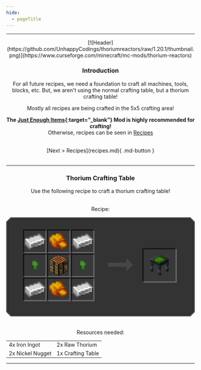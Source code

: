 ```yaml
---
hide:
  - pageTitle
---
```


<center>
<hr>
[![Header](https://github.com/UnhappyCodings/thoriumreactors/raw/1.20.1/thumbnail.png)](https://www.curseforge.com/minecraft/mc-mods/thorium-reactors)

### Introduction

For all future recipes, we need a foundation to craft all machines, tools, blocks, etc.
But, we aren't using the normal crafting table, but a thorium crafting table!

Mostly all recipes are being crafted in the 5x5 crafting area!

**The [Just Enough Items](https://www.curseforge.com/minecraft/mc-mods/jei){:target=”_blank”}   Mod is highly recommended for crafting!** <br>
Otherwise, recipes can be seen in [Recipes](recipes.md)

<br>
[Next > Recipes](recipes.md){ .md-button }
<br><br>
<hr>

### Thorium Crafting Table

Use the following recipe to craft a thorium crafting table!

<br>
Recipe:

![Recipe](./img/recipe-thorium_crafting_table.png)

<br>
Resources needed:

<table>
    <tr>
        <td> 4x Iron Ingot </td>
        <td> 2x Raw Thorium </td>
    </tr>
    <tr>
        <td> 2x Nickel Nugget </td>
        <td> 1x Crafting Table </td>
    </tr>
</table>

<hr>